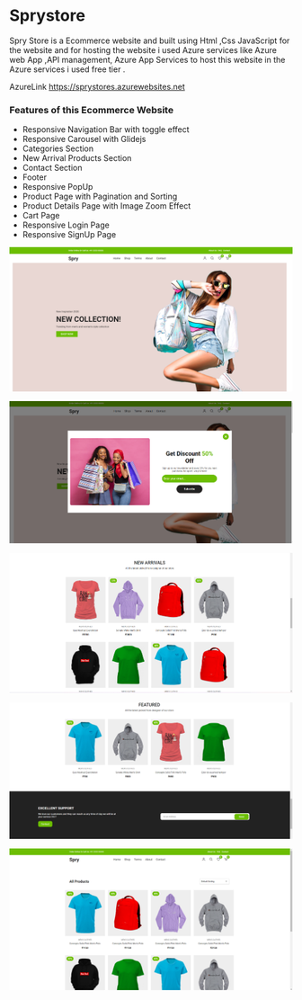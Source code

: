 # Sprystore

Spry Store is a Ecommerce website and built  using Html ,Css  JavaScript  for the website and for hosting the website 
i used Azure services like  Azure web App ,API management, Azure App Services to host this website in the Azure services i used free tier .

AzureLink https://sprystores.azurewebsites.net


 ### Features of this Ecommerce Website

- Responsive Navigation Bar with toggle effect
- Responsive Carousel with Glidejs
- Categories Section
- New Arrival Products Section
- Contact Section
- Footer
- Responsive PopUp
- Product Page with Pagination and Sorting
- Product Details Page with Image Zoom Effect
- Cart Page
- Responsive Login Page
- Responsive SignUp Page


![Screenshot1](https://github.com/yaswanthteja/spry/blob/master/screenshots/screenshot1.png)

![SCreenshot2](https://github.com/yaswanthteja/spry/blob/master/screenshots/screenshot2.png)

![Screenshot3](https://github.com/yaswanthteja/spry/blob/master/screenshots/Screenshot3.png)

![screenshot4](https://github.com/yaswanthteja/spry/blob/master/screenshots/Screenshot4.png)


![screenshot](https://github.com/yaswanthteja/spry/blob/master/screenshots/Screenshot5.png)

